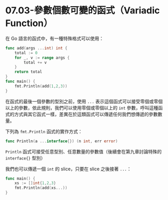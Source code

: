 # 07.03-參數個數可變的函式（Variadic Function）

在 Go 語言的函式中，有一種特殊格式可以使用：

```go
func add(args ...int) int {
    total := 0
    for _, v := range args {
        total += v
    }
    return total
}
func main() {
    fmt.Println(add(1,2,3))
}
```

在函式的最後一個參數的型別之前，使用 `...` 表示這個函式可以接受零個或零個以上的參數，依此規則，我們可以使用零個或零個以上的 `int` 參數，呼叫這種函式的方式與其它函式一樣，差異在於這類函式可以傳遞任何我們想傳遞的參數數量。

下列為 `fmt.Println` 函式的實作方式：

```go
func Println(a ...interface{}) (n int, err error)
```

`Println` 函式可接受任意型別、任意數量的參數值（後續會在第九章討論特殊的 `interface{}` 型別）

我們也可以傳遞一個 `int` 的 slice，只要在 slice 之後接著 `...`：

```go
func main() {
    xs := []int{1,2,3}
    fmt.Println(add(xs...))
}
```

